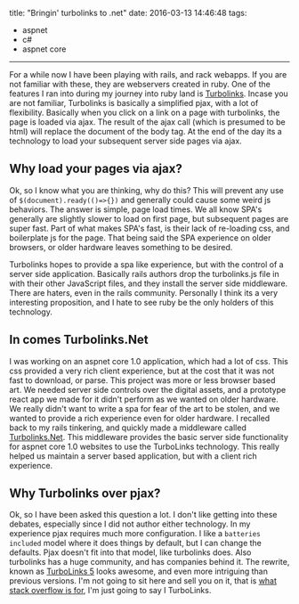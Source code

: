 title: "Bringin' turbolinks to .net"
date: 2016-03-13 14:46:48
tags:
- aspnet
- c#
- aspnet core
---


For a while now I have been playing with rails, and rack webapps. If you are not familiar with these, they are webservers created in ruby. One of the features I ran into during my journey into ruby land is [Turbolinks](https://github.com/turbolinks/turbolinks-classic). Incase you are not familiar, Turbolinks is basically a simplified pjax, with a lot of flexibility. Basically when you click on a link on a page with turbolinks, the page is loaded via ajax. The result of the ajax call (which is presumed to be html) will replace the document of the body tag. At the end of the day its a technology to load your subsequent server side pages via ajax.


## Why load your pages via ajax?

Ok, so I know what you are thinking, why do this? This will prevent any use of `$(document).ready(()=>{})` and generally could cause some weird js behaviors. The answer is simple, page load times. We all know SPA's generally are slightly slower to load on first page, but subsequent pages are super fast. Part of what makes SPA's fast, is their lack of re-loading css, and boilerplate js for the page. That being said the SPA experience on older browsers, or older hardware leaves something to be desired.

Turbolinks hopes to provide a spa like experience, but with the control of a server side application. Basically rails authors drop the turbolinks.js file in with their other JavaScript files, and they install the server side middleware. There are haters, even in the rails community. Personally I think its a very interesting proposition, and I hate to see ruby be the only holders of this technology.

## In comes Turbolinks.Net

I was working on an aspnet core 1.0 application, which had a lot of css. This css provided a very rich client experience, but at the cost that it was not fast to download, or parse. This project was more or less browser based art. We needed server side controls over the digital assets, and a prototype react app we made for it didn't perform as we wanted on older hardware. We really didn't want to write a spa for fear of the art to be stolen, and we wanted to provide a rich experience even for older hardware. I recalled back to my rails tinkering, and quickly made a middleware called [Turbolinks.Net](https://github.com/tparnell8/TurboLinks.Net). This middleware provides the basic server side functionality for aspnet core 1.0 websites to use the TurboLinks technology. This really helped us maintain a server based application, but with a client rich experience.

## Why Turbolinks over pjax?

Ok, so I have been asked this question a lot. I don't like getting into these debates, especially since I did not author either technology. In my experience pjax requires much more configuration. I like a `batteries included` model where it does things by default, but I can change the defaults. Pjax doesn't fit into that model, like turbolinks does. Also turbolinks has a huge community, and has companies behind it. The rewrite, known as [TurboLinks 5](https://github.com/turbolinks/turbolinks) looks awesome, and even more intriguing than previous versions. I'm not going to sit here and sell you on it, that is [what stack overflow is for](http://stackoverflow.com/a/14251289/3671357), I'm just going to say I <i class="fa fa-heart"></i> TurboLinks.

